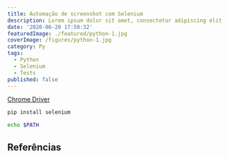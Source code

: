 ```yaml
---
title: Automação de screenshot com Selenium
description: Lorem ipsum dolor sit amet, consectetur adipiscing elit
date: '2020-06-20 17:50:32'
featuredImage: ./featured/python-1.jpg
coverImage: /figures/python-1.jpg
category: Py
tags:
  - Python
  - Selenium
  - Tests
published: false
---
```


[Chrome Driver](https://chromedriver.chromium.org/downloads)

```bash
pip install selenium
```

```bash
echo $PATH
```

## Referências
